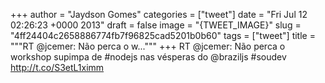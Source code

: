 
+++
author = "Jaydson Gomes"
categories = ["tweet"]
date = "Fri Jul 12 02:26:23 +0000 2013"
draft = false
image = "{TWEET_IMAGE}"
slug = "4ff24404c2658886774fb7f96825cad5201b0b60"
tags = ["tweet"]
title = """RT @jcemer: Não perca o w..."""
+++
RT @jcemer: Não perca o workshop supimpa de  #nodejs nas vésperas do @braziljs #soudev http://t.co/S3etL1ximm
